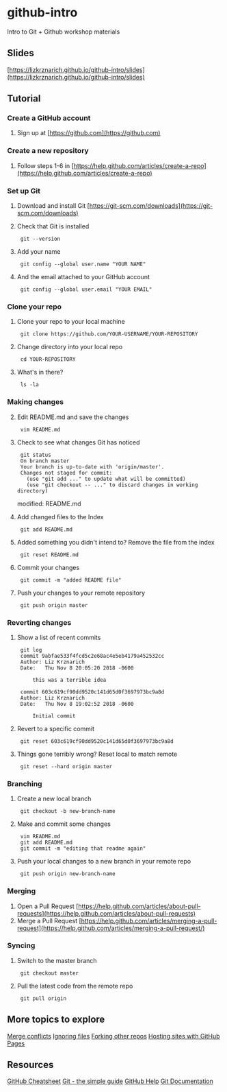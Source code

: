 # github-intro
Intro to Git + Github workshop materials

## Slides

[https://lizkrznarich.github.io/github-intro/slides](https://lizkrznarich.github.io/github-intro/slides)

## Tutorial
### Create a GitHub account
1. Sign up at [https://github.com](https://github.com)
### Create a new repository
1. Follow steps 1-6 in [https://help.github.com/articles/create-a-repo](https://help.github.com/articles/create-a-repo)
### Set up Git
1. Download and install Git [https://git-scm.com/downloads](https://git-scm.com/downloads)

2. Check that Git is installed

        git --version

3. Add your name

        git config --global user.name "YOUR NAME"

4. And the email attached to your GitHub account

        git config --global user.email "YOUR EMAIL"

### Clone your repo
1. Clone your repo to your local machine

        git clone https://github.com/YOUR-USERNAME/YOUR-REPOSITORY

2. Change directory into your local repo

        cd YOUR-REPOSITORY
3. What's in there?

        ls -la

### Making changes
2. Edit README.md and save the changes

        vim README.md

3. Check to see what changes Git has noticed
        
        git status
        On branch master
        Your branch is up-to-date with 'origin/master'.
        Changes not staged for commit:
          (use "git add ..." to update what will be committed)
          (use "git checkout -- ..." to discard changes in working directory)

    modified:   README.md

4. Add changed files to the Index

        git add README.md

5. Added something you didn't intend to? Remove the file from the index

        git reset README.md

6. Commit your changes

        git commit -m "added README file"

7. Push your changes to your remote repository

        git push origin master

### Reverting changes
1. Show a list of recent commits

        git log
        commit 9abfae533f4fcd5c2e68ac4e5eb4179a452532cc
        Author: Liz Krznarich 
        Date:   Thu Nov 8 20:05:20 2018 -0600

            this was a terrible idea

        commit 603c619cf90dd9520c141d65d0f3697973bc9a8d
        Author: Liz Krznarich 
        Date:   Thu Nov 8 19:02:52 2018 -0600

            Initial commit

2. Revert to a specific commit

        git reset 603c619cf90dd9520c141d65d0f3697973bc9a8d

3. Things gone terribly wrong? Reset local to match remote

        git reset --hard origin master

### Branching
1. Create a new local branch

        git checkout -b new-branch-name

2. Make and commit some changes

        vim README.md
        git add README.md
        git commit -m "editing that readme again"

3. Push your local changes to a new branch in your remote repo

        git push origin new-branch-name

### Merging
1. Open a Pull Request [https://help.github.com/articles/about-pull-requests](https://help.github.com/articles/about-pull-requests)
2. Merge a Pull Request [https://help.github.com/articles/merging-a-pull-request](https://help.github.com/articles/merging-a-pull-request/)

### Syncing
1. Switch to the master branch
        
        git checkout master

2. Pull the latest code from the remote repo

        git pull origin

## More topics to explore
[Merge conflicts](https://help.github.com/articles/about-merge-conflicts/)
[Ignoring files](https://help.github.com/articles/ignoring-files/)
[Forking other repos](https://help.github.com/articles/fork-a-repo/)
[Hosting sites with GitHub Pages](https://pages.github.com/)

## Resources
[GitHub Cheatsheet](https://education.github.com/git-cheat-sheet-education.pdf)
[Git - the simple guide](http://rogerdudler.github.io/git-guide)
[GitHub Help](https://help.github.com/)
[Git Documentation](https://git-scm.com/doc)


